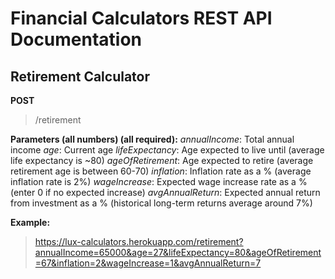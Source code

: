 # Financial Calculators REST API Documentation

## Retirement Calculator
**POST** 
> /retirement

**Parameters (all numbers) (all required):**
*annualIncome*: Total annual income
*age*: Current age
*lifeExpectancy*: Age expected to live until (average life expectancy is ~80)
*ageOfRetirement*: Age expected to retire (average retirement age is between 60-70)
*inflation*: Inflation rate as a % (average inflation rate is 2%)
*wageIncrease*: Expected wage increase rate as a % (enter 0 if no expected increase)
*avgAnnualReturn*: Expected annual return from investment as a % (historical long-term returns average around 7%)

**Example:**
> https://lux-calculators.herokuapp.com/retirement?annualIncome=65000&age=27&lifeExpectancy=80&ageOfRetirement=67&inflation=2&wageIncrease=1&avgAnnualReturn=7

